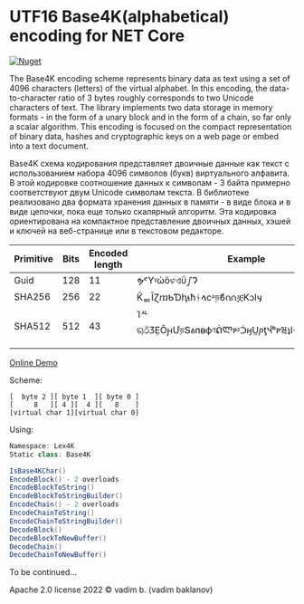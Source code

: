 ﻿# UTF16 Base4K(alphabetical) encoding for NET Core
[![Nuget](https://img.shields.io/nuget/v/Base4K?label=nuget)](https://www.nuget.org/packages/Base4K)

The Base4K encoding scheme represents binary data as text using a set of 4096 characters (letters) of the virtual alphabet.
In this encoding, the data-to-character ratio of 3 bytes roughly corresponds to two Unicode characters of text.
The library implements two data storage in memory formats - in the form of a unary block and in the form of a chain, so far only a scalar algorithm.
This encoding is focused on the compact representation of binary data, hashes and cryptographic keys on a web page or embed into a text document.

Base4K схема кодирования представляет двоичные данные как текст с использованием набора 4096 символов (букв) виртуального алфавита.
В этой кодировке соотношение данных к символам - 3 байта примерно соответствуют двум Unicode символам текста.
В библиотеке реализовано два формата хранения данных в памяти - в виде блока и в виде цепочки, пока еще только скалярный алгоритм.
Эта кодировка ориентирована на компактное представление двоичных данных, хэшей и ключей на веб-странице или в текстовом редакторе.

| Primitive  | Bits | Encoded length | Example |
| ------------- | ------------- | ------------- | ------------- |
| Guid  | 128 | 11 | ຯˤYᵞὡὃಳଏΰഽɁ |
| SHA256| 256 | 22 | ǨᇥĪⱿⴊᑲƊԧᵼћᛀላcᶽড়ϐᦶቿKᦱIӌ |
| SHA512  | 512 | 43 | ΊᄮୠඊⳄḚȎԩƯড়ՏፅᴨᴃфণᕢᲚᴘᶳᑑӈṲⳏƫჃᵇᴩཝʇIᓠǾམนᲧӏចḯᧁឥᴗt |

[Online Demo](https://Lex4K.org/Base4K-encoding)

Scheme:
```
[  byte 2 ][ byte 1  ][ byte 0 ]
[     8   ][ 4 ][  4 ][   8    ]
[virtual char 1][virtual char 0]
```

Using:

```c#
Namespace: Lex4K
Static class: Base4K

IsBase4KChar()
EncodeBlock() - 2 overloads
EncodeBlockToString()
EncodeBlockToStringBuilder()
EncodeChain() - 2 overloads
EncodeChainToString()
EncodeChainToStringBuilder()
DecodeBlock()
DecodeBlockToNewBuffer()
DecodeChain()
DecodeChainToNewBuffer()
```

To be continued...

Apache 2.0 license
2022 © vadim b. (vadim baklanov)
